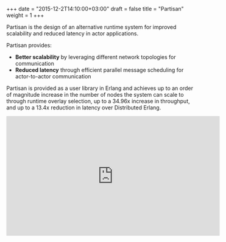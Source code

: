 +++
date = "2015-12-2T14:10:00+03:00"
draft = false
title = "Partisan"
weight = 1
+++

Partisan is the design of an alternative runtime system for improved
scalability and reduced latency in actor applications.

Partisan provides:

* **Better scalability** by leveraging different network topologies for communication
* **Reduced latency** through efficient parallel message scheduling for actor-to-actor communication

Partisan is provided as a user library in Erlang and achieves up to an order
of magnitude increase in the number of nodes the system can scale to through
runtime overlay selection, up to a 34.96x increase in throughput, and up to a
13.4x reduction in latency over Distributed Erlang.

<iframe style="display: block; margin: 0px auto;" width="560" height="315" src="https://www.youtube.com/embed/KrwhOkiifQ8" frameborder="0" allow="accelerometer; autoplay; encrypted-media; gyroscope; picture-in-picture" allowfullscreen></iframe>